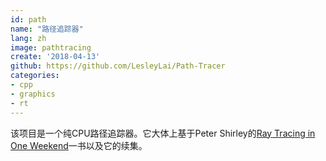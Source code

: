 ```yaml
---
id: path
name: "路径追踪器"
lang: zh
image: pathtracing
create: '2018-04-13'
github: https://github.com/LesleyLai/Path-Tracer
categories:
- cpp
- graphics
- rt
---
```


该项目是一个纯CPU路径追踪器。它大体上基于Peter Shirley的[Ray Tracing in One Weekend](https://raytracing.github.io/books/RayTracingInOneWeekend.html)一书以及它的续集。
